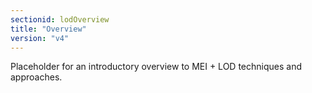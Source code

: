 ```yaml
---
sectionid: lodOverview
title: "Overview"
version: "v4"
---
```


Placeholder for an introductory overview to MEI + LOD techniques and approaches.


